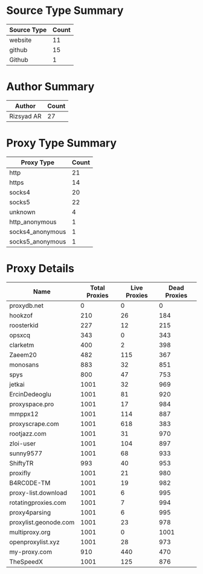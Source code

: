 # Source Type Summary

| Source Type | Count |
|-------------|-------|
| website | 11 |
| github | 15 |
| Github | 1 |


# Author Summary

| Author | Count |
|--------|-------|
| Rizsyad AR | 27 |


# Proxy Type Summary

| Proxy Type | Count |
|------------|-------|
| http | 21 |
| https | 14 |
| socks4 | 20 |
| socks5 | 22 |
| unknown | 4 |
| http_anonymous | 1 |
| socks4_anonymous | 1 |
| socks5_anonymous | 1 |


# Proxy Details

| Name | Total Proxies | Live Proxies | Dead Proxies |
|------|---------------|--------------|---------------|
| proxydb.net | 0 | 0 | 0 |
| hookzof | 210 | 26 | 184 |
| roosterkid | 227 | 12 | 215 |
| opsxcq | 343 | 0 | 343 |
| clarketm | 400 | 2 | 398 |
| Zaeem20 | 482 | 115 | 367 |
| monosans | 883 | 32 | 851 |
| spys | 800 | 47 | 753 |
| jetkai | 1001 | 32 | 969 |
| ErcinDedeoglu | 1001 | 81 | 920 |
| proxyspace.pro | 1001 | 17 | 984 |
| mmppx12 | 1001 | 114 | 887 |
| proxyscrape.com | 1001 | 618 | 383 |
| rootjazz.com | 1001 | 31 | 970 |
| zloi-user | 1001 | 104 | 897 |
| sunny9577 | 1001 | 68 | 933 |
| ShiftyTR | 993 | 40 | 953 |
| proxifly | 1001 | 21 | 980 |
| B4RC0DE-TM | 1001 | 19 | 982 |
| proxy-list.download | 1001 | 6 | 995 |
| rotatingproxies.com | 1001 | 7 | 994 |
| proxy4parsing | 1001 | 6 | 995 |
| proxylist.geonode.com | 1001 | 23 | 978 |
| multiproxy.org | 1001 | 0 | 1001 |
| openproxylist.xyz | 1001 | 28 | 973 |
| my-proxy.com | 910 | 440 | 470 |
| TheSpeedX | 1001 | 125 | 876 |
